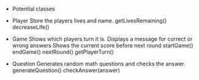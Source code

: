 * Potential classes
- Player
Store the players lives and name.
getLivesRemaining()
decreaseLife()


- Game
Shows which players turn it is.
Displays a message for correct or wrong answers
Shows the current score before next round
startGame()
endGame()
nextRound()
getPlayerTurn()

- Question
Generates random math questions and checks the answer.
generateQuestion()
checkAnswer(answer)
